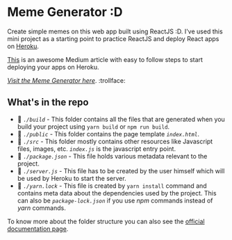 # Meme Generator :D

Create simple memes on this web app built using ReactJS :D. I've used this mini project as a starting point to practice ReactJS and deploy React apps on [Heroku](https://dashboard.heroku.com/).

[This](https://medium.com/jeremy-gottfrieds-tech-blog/tutorial-how-to-deploy-a-production-react-app-to-heroku-c4831dfcfa08) is an awesome Medium article with easy to follow steps to start deploying your apps on Heroku.

[*Visit the Meme Generator here*](https://meme-generator-lol.herokuapp.com). :trollface:

## What's in the repo

* :open_file_folder: *`./build`* - This folder contains all the files that are generated when you build your project using `yarn build` or `npm run build`.
* :open_file_folder: *`./public`* - This folder contains the page template *`index.html`*.
* :open_file_folder: *`./src`* - This folder mostly contains other resources like Javascript files, images, etc. *`index.js`* is the javascript entry point.
* :page_facing_up: *`./package.json`* - This file holds various metadata relevant to the project.
* :page_facing_up: *`./server.js`* - This file has to be created by the user himself which will be used by Heroku to start the server.
* :page_facing_up: *`./yarn.lock`* - This file is created by `yarn install` command and contains meta data about the dependencies used by the project. This can also be *`package-lock.json`* if you use *npm* commands instead of *yarn* commands.

To know more about the folder structure you can also see the [official documentation page](https://create-react-app.dev/docs/folder-structure).
